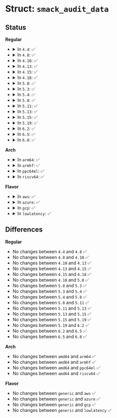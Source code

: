 # Struct: <code>smack_audit_data</code>

## Status
<b>Regular</b>
<ul>
<li>
<details>
<summary>In <code>4.4</code>: ✅</summary>

```c
struct smack_audit_data {
    const char *function;
    char *subject;
    char *object;
    char *request;
    int result;
};
```
</details>
</li>
<li>
<details>
<summary>In <code>4.8</code>: ✅</summary>

```c
struct smack_audit_data {
    const char *function;
    char *subject;
    char *object;
    char *request;
    int result;
};
```
</details>
</li>
<li>
<details>
<summary>In <code>4.10</code>: ✅</summary>

```c
struct smack_audit_data {
    const char *function;
    char *subject;
    char *object;
    char *request;
    int result;
};
```
</details>
</li>
<li>
<details>
<summary>In <code>4.13</code>: ✅</summary>

```c
struct smack_audit_data {
    const char *function;
    char *subject;
    char *object;
    char *request;
    int result;
};
```
</details>
</li>
<li>
<details>
<summary>In <code>4.15</code>: ✅</summary>

```c
struct smack_audit_data {
    const char *function;
    char *subject;
    char *object;
    char *request;
    int result;
};
```
</details>
</li>
<li>
<details>
<summary>In <code>4.18</code>: ✅</summary>

```c
struct smack_audit_data {
    const char *function;
    char *subject;
    char *object;
    char *request;
    int result;
};
```
</details>
</li>
<li>
<details>
<summary>In <code>5.0</code>: ✅</summary>

```c
struct smack_audit_data {
    const char *function;
    char *subject;
    char *object;
    char *request;
    int result;
};
```
</details>
</li>
<li>
<details>
<summary>In <code>5.3</code>: ✅</summary>

```c
struct smack_audit_data {
    const char *function;
    char *subject;
    char *object;
    char *request;
    int result;
};
```
</details>
</li>
<li>
<details>
<summary>In <code>5.4</code>: ✅</summary>

```c
struct smack_audit_data {
    const char *function;
    char *subject;
    char *object;
    char *request;
    int result;
};
```
</details>
</li>
<li>
<details>
<summary>In <code>5.8</code>: ✅</summary>

```c
struct smack_audit_data {
    const char *function;
    char *subject;
    char *object;
    char *request;
    int result;
};
```
</details>
</li>
<li>
<details>
<summary>In <code>5.11</code>: ✅</summary>

```c
struct smack_audit_data {
    const char *function;
    char *subject;
    char *object;
    char *request;
    int result;
};
```
</details>
</li>
<li>
<details>
<summary>In <code>5.13</code>: ✅</summary>

```c
struct smack_audit_data {
    const char *function;
    char *subject;
    char *object;
    char *request;
    int result;
};
```
</details>
</li>
<li>
<details>
<summary>In <code>5.15</code>: ✅</summary>

```c
struct smack_audit_data {
    const char *function;
    char *subject;
    char *object;
    char *request;
    int result;
};
```
</details>
</li>
<li>
<details>
<summary>In <code>5.19</code>: ✅</summary>

```c
struct smack_audit_data {
    const char *function;
    char *subject;
    char *object;
    char *request;
    int result;
};
```
</details>
</li>
<li>
<details>
<summary>In <code>6.2</code>: ✅</summary>

```c
struct smack_audit_data {
    const char *function;
    char *subject;
    char *object;
    char *request;
    int result;
};
```
</details>
</li>
<li>
<details>
<summary>In <code>6.5</code>: ✅</summary>

```c
struct smack_audit_data {
    const char *function;
    char *subject;
    char *object;
    char *request;
    int result;
};
```
</details>
</li>
<li>
<details>
<summary>In <code>6.8</code>: ✅</summary>

```c
struct smack_audit_data {
    const char *function;
    char *subject;
    char *object;
    char *request;
    int result;
};
```
</details>
</li>
</ul>
<b>Arch</b>
<ul>
<li>
<details>
<summary>In <code>arm64</code>: ✅</summary>

```c
struct smack_audit_data {
    const char *function;
    char *subject;
    char *object;
    char *request;
    int result;
};
```
</details>
</li>
<li>
<details>
<summary>In <code>armhf</code>: ✅</summary>

```c
struct smack_audit_data {
    const char *function;
    char *subject;
    char *object;
    char *request;
    int result;
};
```
</details>
</li>
<li>
<details>
<summary>In <code>ppc64el</code>: ✅</summary>

```c
struct smack_audit_data {
    const char *function;
    char *subject;
    char *object;
    char *request;
    int result;
};
```
</details>
</li>
<li>
<details>
<summary>In <code>riscv64</code>: ✅</summary>

```c
struct smack_audit_data {
    const char *function;
    char *subject;
    char *object;
    char *request;
    int result;
};
```
</details>
</li>
</ul>
<b>Flavor</b>
<ul>
<li>
<details>
<summary>In <code>aws</code>: ✅</summary>

```c
struct smack_audit_data {
    const char *function;
    char *subject;
    char *object;
    char *request;
    int result;
};
```
</details>
</li>
<li>
<details>
<summary>In <code>azure</code>: ✅</summary>

```c
struct smack_audit_data {
    const char *function;
    char *subject;
    char *object;
    char *request;
    int result;
};
```
</details>
</li>
<li>
<details>
<summary>In <code>gcp</code>: ✅</summary>

```c
struct smack_audit_data {
    const char *function;
    char *subject;
    char *object;
    char *request;
    int result;
};
```
</details>
</li>
<li>
<details>
<summary>In <code>lowlatency</code>: ✅</summary>

```c
struct smack_audit_data {
    const char *function;
    char *subject;
    char *object;
    char *request;
    int result;
};
```
</details>
</li>
</ul>

## Differences
<b>Regular</b>
<ul>
<li>
No changes between <code>4.4</code> and <code>4.8</code> ✅
</li>
<li>
No changes between <code>4.8</code> and <code>4.10</code> ✅
</li>
<li>
No changes between <code>4.10</code> and <code>4.13</code> ✅
</li>
<li>
No changes between <code>4.13</code> and <code>4.15</code> ✅
</li>
<li>
No changes between <code>4.15</code> and <code>4.18</code> ✅
</li>
<li>
No changes between <code>4.18</code> and <code>5.0</code> ✅
</li>
<li>
No changes between <code>5.0</code> and <code>5.3</code> ✅
</li>
<li>
No changes between <code>5.3</code> and <code>5.4</code> ✅
</li>
<li>
No changes between <code>5.4</code> and <code>5.8</code> ✅
</li>
<li>
No changes between <code>5.8</code> and <code>5.11</code> ✅
</li>
<li>
No changes between <code>5.11</code> and <code>5.13</code> ✅
</li>
<li>
No changes between <code>5.13</code> and <code>5.15</code> ✅
</li>
<li>
No changes between <code>5.15</code> and <code>5.19</code> ✅
</li>
<li>
No changes between <code>5.19</code> and <code>6.2</code> ✅
</li>
<li>
No changes between <code>6.2</code> and <code>6.5</code> ✅
</li>
<li>
No changes between <code>6.5</code> and <code>6.8</code> ✅
</li>
</ul>
<b>Arch</b>
<ul>
<li>
No changes between <code>amd64</code> and <code>arm64</code> ✅
</li>
<li>
No changes between <code>amd64</code> and <code>armhf</code> ✅
</li>
<li>
No changes between <code>amd64</code> and <code>ppc64el</code> ✅
</li>
<li>
No changes between <code>amd64</code> and <code>riscv64</code> ✅
</li>
</ul>
<b>Flavor</b>
<ul>
<li>
No changes between <code>generic</code> and <code>aws</code> ✅
</li>
<li>
No changes between <code>generic</code> and <code>azure</code> ✅
</li>
<li>
No changes between <code>generic</code> and <code>gcp</code> ✅
</li>
<li>
No changes between <code>generic</code> and <code>lowlatency</code> ✅
</li>
</ul>
